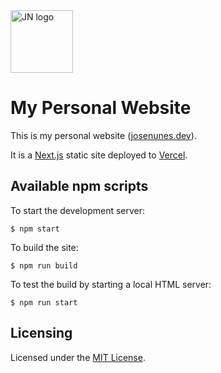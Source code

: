 <img src="https://raw.githubusercontent.com/jcmnunes/josenunesxyz/master/favicon.png" alt="JN logo" width="100px" height="100px">

# My Personal Website

This is my personal website ([josenunes.dev](https://www.josenunes.dev/)).

It is a [Next.js](https://nextjs.org/) static site deployed to
[Vercel](https://vercel.com/).

## Available npm scripts

To start the development server:

```
$ npm start
```

To build the site:

```
$ npm run build
```

To test the build by starting a local HTML server:

```
$ npm run start
```

## Licensing

Licensed under the [MIT License](./LICENSE).
